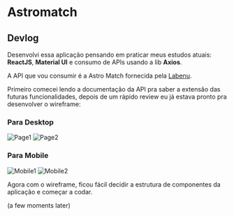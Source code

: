 # Astromatch
## Devlog
Desenvolvi essa aplicação pensando em praticar meus estudos atuais: **ReactJS**, **Material UI** e consumo de APIs usando a lib **Axios**.

A API que vou consumir é a Astro Match fornecida pela [Labenu](https://www.labenu.com.br/).

Primeiro comecei lendo a documentação da API pra saber a extensão das futuras funcionalidades, depois de um rápido review eu já estava pronto pra desenvolver o
wireframe:
### Para Desktop
![Page1](https://user-images.githubusercontent.com/61525227/113754080-37a26980-96e5-11eb-9849-601437708682.png)
![Page2](https://user-images.githubusercontent.com/61525227/113754082-383b0000-96e5-11eb-96f2-05c40f92b282.png)
### Para Mobile
![Mobile1](https://user-images.githubusercontent.com/61525227/113754093-3a9d5a00-96e5-11eb-8a29-743e5935152f.png)
![Mobile2](https://user-images.githubusercontent.com/61525227/113754095-3a9d5a00-96e5-11eb-93c9-586508c56687.png)

Agora com o wireframe, ficou fácil decidir a estrutura de componentes da aplicação e começar a codar.

(a few moments later)
